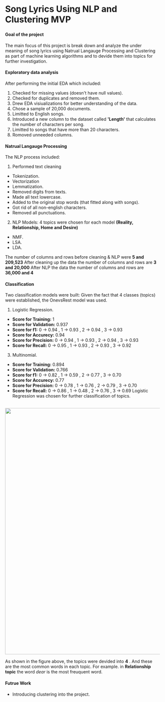 # Song Lyrics Using NLP and Clustering MVP

### 
#### Goal of the project
The main focus of this project is break down and analyze the under meaning of song lyrics using Natrual Langauge Processing and Clustering as part of 
machine learning algorithms and to devide them into topics for further investigation.

#### Exploratory data analysis
After performing the initial EDA which included:
1. Checked for missing values (doesn't have null values).
2. Checked for duplicates and removed them.
3. Drew EDA visiualizations for better understanding of the data.
4. Chose a sample of 20,000 documents.
5. Limitted to English songs.
6. Introduced a new column to the dataset called **'Length'** that calculates the number of characters per song.
7. Limitted to songs that have more than 20 characters.
8. Romoved unneeded columns.

#### Natrual Langauge Processing
The NLP process included:
1. Performed text cleaning
  - Tokenization.
  - Vectorization
  - Lemmatization.
  - Removed digits from texts.
  - Made all text lowercase.
  - Added to the original stop words (that fitted along with songs).
  - Got rid of all non-english characters.
  - Removed all punctuations.
2. NLP Models:
   4 topics were chosen for each model **(Reality, Relationship, Home and Desire)**
  - NMF. 
  - LSA.
  - LDA.
  
The number of columns and rows before cleaning & NLP were **5 and 209,523**
After cleaning up the data the number of columns and rows are **3 and 20,000**
After NLP the data the number of columns and rows are **36,000 and 4**


#### Classification
Two classification models were built:
Given the fact that 4 classes (topics) were established, the OnevsRest model was used.
1. Logistic Regression.
 - **Score for Training:** 1
 - **Score for Validation:** 0.937
 - **Score for f1:** 0 -> 0.94 , 1 -> 0.93 , 2 -> 0.94 , 3 -> 0.93
 - **Score for Accurecy:** 0.94
 - **Score for Precision:** 0 -> 0.94 , 1 -> 0.93 , 2 -> 0.94 , 3 -> 0.93
 - **Score for Recall:** 0 -> 0.95 , 1 -> 0.93 , 2 -> 0.93 , 3 -> 0.92

3. Multinomial.
 - **Score for Training:** 0.894
 - **Score for Validation:** 0.766
 - **Score for f1:** 0 -> 0.82 , 1 -> 0.59 , 2 -> 0.77 , 3 -> 0.70
 - **Score for Accurecy:** 0.77
 - **Score for Precision:** 0 -> 0.78 , 1 -> 0.76 , 2 -> 0.79 , 3 -> 0.70
 - **Score for Recall:** 0 -> 0.86 , 1 -> 0.48 , 2 -> 0.76 , 3 -> 0.69
Logistic Regression was chosen for further classification of topics. 
<br><br>

<img src="https://github.com/AhadAl977/Song-Lyrics-NLP-Clustering/blob/main/word%20frequency%20per%20topic.png" width="800"/><br>

As shown in the figure above, the topics were devided into **4** . And these are the most common words in each topic. For example. in **Relationship topic** the word 
_dear_ is the most freuquent word.

#### Futrue Work
- Introducing clustering into the project.



